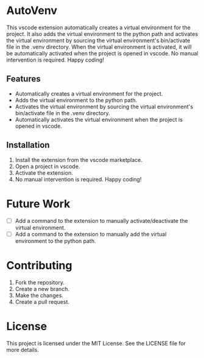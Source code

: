 # AutoVenv

This vscode extension automatically creates a virtual environment for the project. It also adds the virtual environment to the python path and activates the virtual environment by sourcing the virtual environment's bin/activate file in the .venv directory. When the virtual environment is activated, it will be automatically activated when the project is opened in vscode. No manual intervention is required. Happy coding!

## Features

- Automatically creates a virtual environment for the project.
- Adds the virtual environment to the python path.
- Activates the virtual environment by sourcing the virtual environment's bin/activate file in the .venv directory.
- Automatically activates the virtual environment when the project is opened in vscode.

## Installation

1. Install the extension from the vscode marketplace.
2. Open a project in vscode.
3. Activate the extension.
4. No manual intervention is required. Happy coding!

# Future Work

- [ ] Add a command to the extension to manually activate/deactivate the virtual environment.
- [ ] Add a command to the extension to manually add the virtual environment to the python path.

# Contributing

1. Fork the repository.
2. Create a new branch.
3. Make the changes.
4. Create a pull request.

# License

This project is licensed under the MIT License. See the LICENSE file for more details.

